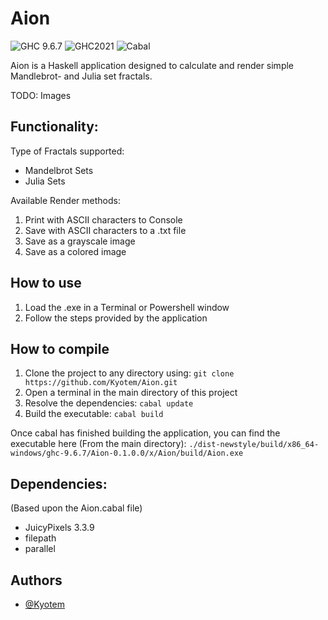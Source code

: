 # Aion
![GHC 9.6.7](https://img.shields.io/badge/GHC-9.6.7-5e5086)
![GHC2021](https://img.shields.io/badge/GHC-2021-5e5086)
![Cabal](https://img.shields.io/badge/Cabal-3.12.1.0-6a6bd7)

Aion is a Haskell application designed to calculate and render simple Mandlebrot- and Julia set fractals.

TODO: Images

## Functionality:

Type of Fractals supported:
- Mandelbrot Sets
- Julia Sets

Available Render methods:
1. Print with ASCII characters to Console
2. Save with ASCII characters to a .txt file
3. Save as a grayscale image
4. Save as a colored image


## How to use
1. Load the .exe in a Terminal or Powershell window
2. Follow the steps provided by the application

## How to compile

1. Clone the project to any directory using: `git clone https://github.com/Kyotem/Aion.git`
2. Open a terminal in the main directory of this project
3. Resolve the dependencies: `cabal update`
4. Build the executable: `cabal build`

Once cabal has finished building the application, you can find the executable here (From the main directory): `./dist-newstyle/build/x86_64-windows/ghc-9.6.7/Aion-0.1.0.0/x/Aion/build/Aion.exe`


## Dependencies:
(Based upon the Aion.cabal file)
- JuicyPixels 3.3.9
- filepath
- parallel

## Authors

- [@Kyotem](https://github.com/Kyotem/)

